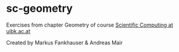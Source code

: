 # sc-geometry

Exercises from chapter Geometry of course [Scientific Computing at uibk.ac.at](https://lfuonline.uibk.ac.at/public/lfuonline_lv.details?sem_id_in=20W&lvnr_id_in=702532)

Created by Markus Fankhauser & Andreas Mair
